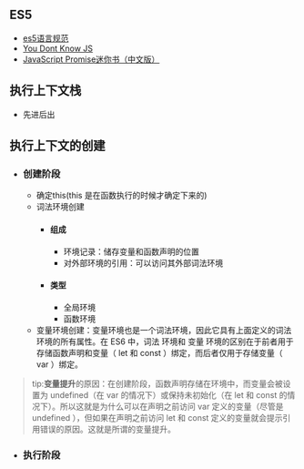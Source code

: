 ## ES5
  - [es5语言规范](http://yanhaijing.com/es5/#null)
  - [You Dont Know JS](https://github.com/getify/You-Dont-Know-JS/tree/1ed-zh-CN)
  - [JavaScript Promise迷你书（中文版）](http://liubin.org/promises-book/)

## 执行上下文栈
- 先进后出

## 执行上下文的创建

- ### 创建阶段
  - 确定this(this 是在函数执行的时候才确定下来的)
  - 词法环境创建
    - #### 组成
      + 环境记录：储存变量和函数声明的位置
      + 对外部环境的引用：可以访问其外部词法环境
    - #### 类型
      + 全局环境
      + 函数环境
  - 变量环境创建：变量环境也是一个词法环境，因此它具有上面定义的词法环境的所有属性。在 ES6 中，词法 环境和 变量 环境的区别在于前者用于存储函数声明和变量（ let 和 const ）绑定，而后者仅用于存储变量（ var ）绑定。
  
> tip:**变量提升**的原因：在创建阶段，函数声明存储在环境中，而变量会被设置为 undefined（在 var 的情况下）或保持未初始化（在 let 和 const 的情况下）。所以这就是为什么可以在声明之前访问 var 定义的变量（尽管是 undefined ），但如果在声明之前访问 let 和 const 定义的变量就会提示引用错误的原因。这就是所谓的变量提升。

- ### 执行阶段
